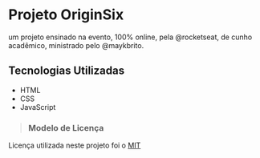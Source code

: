 # Projeto OriginSix
  um projeto ensinado na evento, 100% online, pela @rocketseat, de cunho acadêmico, ministrado pelo @maykbrito.

## Tecnologias Utilizadas
  * HTML
  * CSS
  * JavaScript

> ### Modelo de Licença
  Licença utilizada neste projeto foi o [MIT](https://github.com/rocketseat-education/maratona-discover-01/blob/main/LICENSE.md")